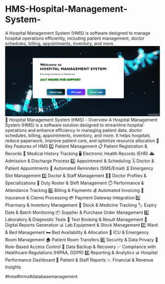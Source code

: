 # HMS-Hospital-Management-System-
A Hospital Management System (HMS) is software designed to manage hospital operations efficiently, including patient management, doctor schedules, billing, appointments, inventory, and more.
![mainpage](https://raw.githubusercontent.com/Madhavi175/HMS-Hospital-Management-System-/main/Screenshot%20(25).png)
        🏥 Hospital Management System (HMS) - Overview
A Hospital Management System (HMS) is a software solution designed to streamline hospital operations and enhance efficiency in managing patient data, doctor schedules, billing, appointments, inventory, and more. It helps hospitals reduce paperwork, improve patient care, and optimize resource allocation
       🔹 Key Features of HMS
1️⃣ Patient Management
📋 Patient Registration & Records
🏥 Medical History Tracking
🖥️ Electronic Health Records (EHR)
🚑 Admission & Discharge Process
2️⃣ Appointment & Scheduling
🗓️ Doctor & Patient Appointments
📩 Automated Reminders (SMS/Email)
⏳ Emergency Slot Management
3️⃣ Doctor & Staff Management
👨‍⚕️ Doctor Profiles & Specializations
📅 Duty Roster & Shift Management
⏱️ Performance & Attendance Tracking
4️⃣ Billing & Payments
💰 Automated Invoicing
🏦 Insurance & Claims Processing
💳 Payment Gateway Integration
5️⃣ Pharmacy & Inventory Management
💊 Stock & Medicine Tracking
🏷️ Expiry Date & Batch Monitoring
📦 Supplier & Purchase Order Management
6️⃣ Laboratory & Diagnostic Tests
🔬 Test Booking & Result Management
📝 Digital Reports Generation
📊 Lab Equipment & Stock Management
7️⃣ Ward & Bed Management
🛏️ Bed Availability & Allocation
🚨 ICU & Emergency Room Management
🏠 Patient Room Transfers
8️⃣ Security & Data Privacy
🔐 Role-Based Access Control
🔄 Data Backup & Recovery
✅ Compliance with Healthcare Regulations (HIPAA, GDPR)
9️⃣ Reporting & Analytics
📊 Hospital Performance Dashboard
📜 Patient & Staff Reports
📉 Financial & Revenue Insights

#hms#hrms#databasemanagement
